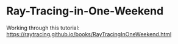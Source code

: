 # Ray-Tracing-in-One-Weekend

Working through this tutorial: https://raytracing.github.io/books/RayTracingInOneWeekend.html
